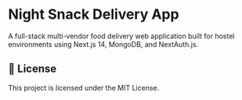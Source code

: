 # Night Snack Delivery App

A full-stack multi-vendor food delivery web application built for hostel environments using Next.js 14, MongoDB, and NextAuth.js.

## 📄 License

This project is licensed under the MIT License.
